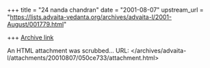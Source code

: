 +++
title = "24 nanda chandran"
date = "2001-08-07"
upstream_url = "https://lists.advaita-vedanta.org/archives/advaita-l/2001-August/001779.html"

+++
[Archive link](https://lists.advaita-vedanta.org/archives/advaita-l/2001-August/001779.html)

An HTML attachment was scrubbed...
URL: </archives/advaita-l/attachments/20010807/050ce733/attachment.html>

